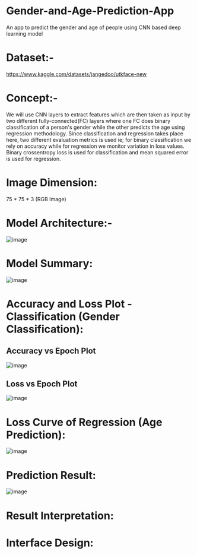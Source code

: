 # Gender-and-Age-Prediction-App
An app to predict the gender and age of people using CNN based deep learning model 

# Dataset:-
https://www.kaggle.com/datasets/jangedoo/utkface-new

# Concept:-
We will use CNN layers to extract features which are then taken as input by two different fully-connected(FC) layers where one FC does binary classification of a person's gender while the other predicts the age using regression methodology. Since classification and regression takes place here, two different evaluation metrics is used ie; for binary classification we rely on accuracy while for regression we monitor variation in loss values. Binary crossentropy loss is used for classification and mean squared error is used for regression.

# Image Dimension:
75 * 75 * 3 (RGB Image)

# Model Architecture:-
![image](https://user-images.githubusercontent.com/106440078/212733164-fa426d67-f57e-4680-b9fe-70654ac00f04.png)

# Model Summary:
![image](https://user-images.githubusercontent.com/106440078/212733367-8c793536-a280-4ec9-b53b-bcc2071c11d9.png)

# Accuracy and Loss Plot - Classification (Gender Classification):
## Accuracy vs Epoch Plot
![image](https://user-images.githubusercontent.com/106440078/212733610-1793cd0f-c6ce-4255-85c4-80a0db747ea9.png)
## Loss vs Epoch Plot
![image](https://user-images.githubusercontent.com/106440078/212733718-ed39fe7d-ad93-4b39-89a0-d78325935fdd.png)

# Loss Curve of Regression (Age Prediction):
![image](https://user-images.githubusercontent.com/106440078/212733770-26f6b08c-7362-4000-aa50-941d9e301ab2.png)

# Prediction Result:
![image](https://user-images.githubusercontent.com/106440078/212734014-9bff8679-5b12-4c27-9d0b-4c1b728e0a74.png)

# Result Interpretation:

# Interface Design:
